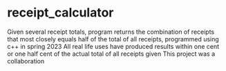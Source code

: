 # receipt_calculator
Given several receipt totals, program returns the combination of receipts that most closely equals half of the total of all receipts, programmed using c++ in spring 2023
All real life uses have produced results within one cent or one half cent of the actual total of all receipts given
This project was a collaboration
